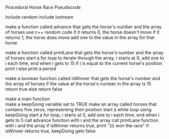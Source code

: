 Procedural Horse Race Pseudocode

include random
include iostream

make a function called advance that gets the horse's number and the array of horses
	use c++ random code
	if it returns 0, the horse doesn't move
	if it returns 1, the horse does move
		add one to the value in the array for that horse

make a function called printLane that gets the horse's number and the array of horses
	start a for loop to iterate through the array, i starts at 0, add one to i each time, end when i gets to 15
		if i is equal to the current horse's position
			print i
		else print a period
	
make a boolean function called isWinner that gets the horse's number and the array of horses
	if the value at the horse's number in the array is 15
		return true
	else
		return false

make a main function	
	make a keepGoing variable set to TRUE
	make an array called horses that contains five zeros, representing their position
	start a while loop using keepGoing
		start a for loop, i starts at 0, add one to i each time, end when i gets to 5
			call advance function with i and the array
			call printLane function with i and the array
			if isWinner returns true, print "{i} won the race"
		if isWinner returns true, keepGoing gets false
		
